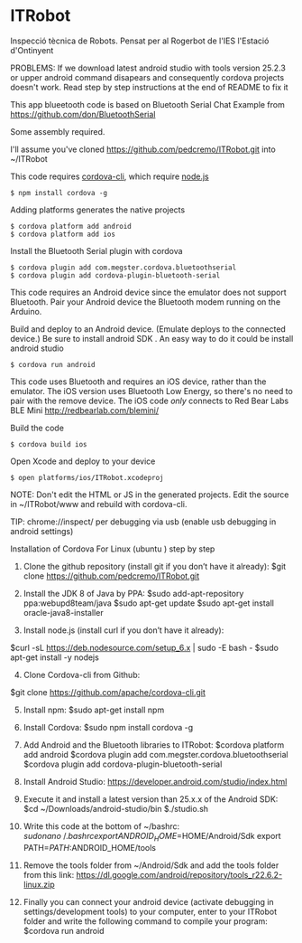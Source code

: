 # ITRobot
Inspecció tècnica de Robots. Pensat per al Rogerbot de l'IES l'Estació d'Ontinyent

PROBLEMS: If we download latest android studio with tools version 25.2.3 or upper android command disapears and
consequently cordova projects doesn't work. Read step by step instructions at the end of README to fix it

This app blueetooth code is based on Bluetooth Serial Chat Example from https://github.com/don/BluetoothSerial

Some assembly required.

I'll assume you've cloned https://github.com/pedcremo/ITRobot.git into ~/ITRobot

This code requires [cordova-cli](https://github.com/apache/cordova-cli), which require [node.js](http://nodejs.org)

    $ npm install cordova -g

Adding platforms generates the native projects

    $ cordova platform add android
    $ cordova platform add ios

Install the Bluetooth Serial plugin with cordova

    $ cordova plugin add com.megster.cordova.bluetoothserial
    $ cordova plugin add cordova-plugin-bluetooth-serial

This code requires an Android device since the emulator does not support Bluetooth. Pair your Android device the Bluetooth modem running on the Arduino.

Build and deploy to an Android device. (Emulate deploys to the connected device.) Be sure to install android SDK . An easy way to do it could be install android studio

    $ cordova run android

This code uses Bluetooth and requires an iOS device, rather than the emulator.  The iOS version uses Bluetooth Low Energy, so there's no need to pair with the remove device.  The iOS code *only* connects to Red Bear Labs BLE Mini http://redbearlab.com/blemini/

Build the code

    $ cordova build ios

Open Xcode and deploy to your device

    $ open platforms/ios/ITRobot.xcodeproj

NOTE: Don't edit the HTML or JS in the generated projects. Edit the source in ~/ITRobot/www and rebuild with cordova-cli.


TIP: chrome://inspect/ per debugging via usb (enable usb debugging in android settings)

Installation of Cordova For Linux (ubuntu ) step by step

1. Clone the github repository (install git if you don’t have it already):
$git clone https://github.com/pedcremo/ITRobot.git

2. Install the JDK 8 of Java by PPA:
$sudo add-apt-repository ppa:webupd8team/java
$sudo apt-get update
$sudo apt-get install oracle-java8-installer

3. Install node.js (install curl if you don’t have it already):

$curl -sL https://deb.nodesource.com/setup_6.x | sudo -E bash -
$sudo apt-get install -y nodejs

4. Clone Cordova-cli from Github:

$git clone https://github.com/apache/cordova-cli.git

5. Install npm:
$sudo apt-get install npm

6. Install Cordova:
$sudo npm install cordova -g

7. Add Android and the Bluetooth libraries to ITRobot:
$cordova platform add android
$cordova plugin add com.megster.cordova.bluetoothserial
$cordova plugin add cordova-plugin-bluetooth-serial

8. Install Android Studio:
https://developer.android.com/studio/index.html

9. Execute it and install a latest version than 25.x.x of the Android SDK:
$cd ~/Downloads/android-studio/bin
$./studio.sh

10. Write this code at the bottom of ~/bashrc:
$sudo nano ~/.bashrc
export ANDROID_HOME=$HOME/Android/Sdk
export PATH=$PATH:$ANDROID_HOME/tools

11. Remove the tools folder from ~/Android/Sdk and add the tools folder from this link:
https://dl.google.com/android/repository/tools_r22.6.2-linux.zip

12. Finally you can connect your android device (activate debugging in settings/development tools) to your computer, enter to your ITRobot folder and write the following command to compile your program:
$cordova run android

